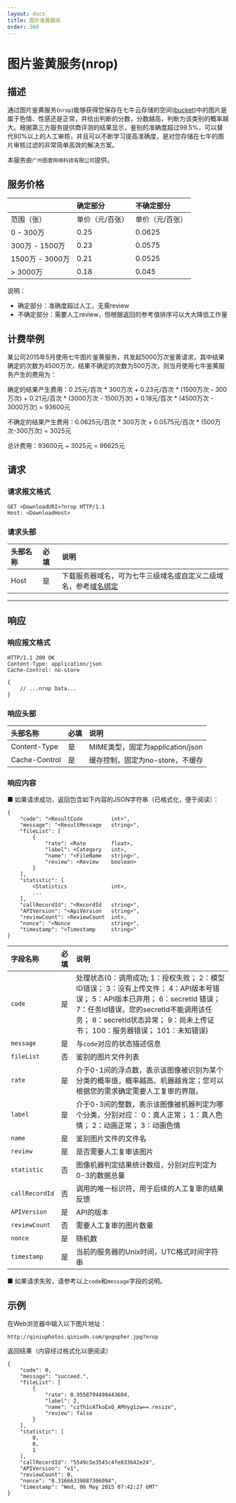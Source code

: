 ```yaml
---
layout: docs
title: 图片鉴黄服务
order: 300
---
```


<a id="nrop"></a>
# 图片鉴黄服务(nrop)

<a id="nrop-description"></a>
## 描述

通过图片鉴黄服务(`nrop`)能够获得您保存在七牛云存储的空间([bucket](/docs/v6/api/overview/concepts.html#bucket "空间"))中的图片是属于色情、性感还是正常，并给出判断的分数，分数越高，判断为该类别的概率越大。根据第三方服务提供商评测的结果显示，鉴别的准确度超过99.5%，可以替代80%以上的人工审核，并且可以不断学习提高准确度，是对您存储在七牛的图片审核过滤的非常简单高效的解决方案。

本服务由`广州图普网络科技有限公司`提供。

<a id="nrop-price"></a>
## 服务价格

|                 | 确定部分      | 不确定部分       |
:---------------- | :------------ | :------------ |
|      范围（张）   | 单价（元/百张） | 单价（元/百张）  |
| 0 - 300万        |     0.25     |    0.0625     |
| 300万 - 1500万   |     0.23     |   0.0575       |
| 1500万 - 3000万  |     0.21     |    0.0525      |
| > 3000万         |     0.18     |    0.045      |

说明：

 * 确定部分：准确度超过人工，无需review
 * 不确定部分：需要人工review，但根据返回的参考值排序可以大大降低工作量

<a id="nrop-pirce-example"></a>
## 计费举例

某公司2015年5月使用七牛图片鉴黄服务，共发起5000万次鉴黄请求，其中结果确定的次数为4500万次，结果不确定的次数为500万次，则当月使用七牛鉴黄服务产生的费用为：

确定的结果产生费用：0.25元/百次 * 300万次 + 0.23元/百次 * (1500万次 - 300万次) + 0.21元/百次 * (3000万次 - 1500万次) + 0.18元/百次 * (4500万次 - 3000万次) = 93600元

不确定的结果产生费用：0.0625元/百次 * 300万次 + 0.0575元/百次 * (500万次-300万次) = 3025元

总计费用：93600元 + 3025元 = 96625元

<a id="nrop-request"></a>
## 请求

<a id="nrop-request-syntax"></a>
### 请求报文格式

```
GET <DownloadURI>?nrop HTTP/1.1
Host: <DownloadHost>
```

<a id="nrop-request-header"></a>
### 请求头部

头部名称         | 必填 | 说明
:------------- | :--- | :------------------------------------------
Host           | 是   | 下载服务器域名，可为七牛三级域名或自定义二级域名，参考[域名绑定](http://kb.qiniu.com/53a48154 "域名绑定")

---

<a id="nrop-response"></a>
## 响应

<a id="nrop-response-syntax"></a>
### 响应报文格式

```
HTTP/1.1 200 OK
Content-Type: application/json
Cache-Control: no-store

{
    // ...nrop Data...
}
```

<a id="nrop-response-header"></a>
### 响应头部

头部名称       | 必填 | 说明
:------------- | :--- | :------------------------------------------
Content-Type   | 是   | MIME类型，固定为application/json
Cache-Control  | 是   | 缓存控制，固定为no-store，不缓存

<a id="nrop-response-content"></a>
### 响应内容

■ 如果请求成功，返回包含如下内容的JSON字符串（已格式化，便于阅读）：  

```
{
	"code": "<ResultCode         int>",
	"message": "<ResultMessage   string>",
	"fileList": [
		{
			"rate": <Rate        float>,
			"label": <Category   int>,
			"name": "<FileName   string>",
			"review": <Review    boolean>
		}
	],
	"statistic": [
		<Statistics              int>,
		...
	],
	"callRecordId": "<RecordId   string>",
	"APIVersion": "<ApiVersion   string>",
	"reviewCount": <ReviewCount  int>,
	"nonce": "<Nonce             string>",
	"timestamp": "<Timestamp     string>"
}
```

字段名称        | 必填 | 说明                              
:------------ | :--- | :--------------------------------------------------------------------
`code`        | 是   | 处理状态(0：调用成功; 1：授权失败； 2：模型ID错误； 3：没有上传文件； 4：API版本号错误； 5：API版本已弃用； 6：secretId 错误； 7：任务Id错误，您的secretId不能调用该任务； 8：secretId状态异常； 9：尚未上传证书； 100：服务器错误； 101：未知错误)
`message`     | 是   | 与`code`对应的状态描述信息
`fileList`    | 否   | 鉴别的图片文件列表
`rate`        | 是   | 介于0-1间的浮点数，表示该图像被识别为某个分类的概率值，概率越高、机器越肯定；您可以根据您的需求确定需要人工复审的界限。
`label`       | 是   | 介于0-3间的整数，表示该图像被机器判定为哪个分类，分别对应： 0：真人正常； 1：真人色情； 2：动画正常； 3：动画色情
`name`        | 是   | 鉴别图片文件的文件名
`review`      | 是   | 是否需要人工复审该图片
`statistic`   | 否   | 图像机器判定结果统计数组，分别对应判定为0-3的数据总量
`callRecordId`| 否   | 调用的唯一标识符，用于后续的人工复审的结果反馈
`APIVersion`  | 是   | API的版本
`reviewCount` | 否   | 需要人工复审的图片数量
`nonce`       | 是   | 随机数
`timestamp`   | 是   | 当前的服务器的Unix时间，UTC格式时间字符串

■ 如果请求失败，请参考以上`code`和`message`字段的说明。

<a id="nrop-samples"></a>
## 示例

在Web浏览器中输入以下图片地址：  

```
http://qiniuphotos.qiniudn.com/gogopher.jpg?nrop
```

返回结果（内容经过格式化以便阅读）  

```
{
	"code": 0,
	"message": "succeed.",
	"fileList": [
		{
			"rate": 0.9558794498443604,
			"label": 2,
			"name": "czfh1cATkoExQ_AMVyg1zw==.resize",
			"review": false
		}
	],
	"statistic": [
		0,
		0,
		1
	],
	"callRecordId": "5549c5e3545c4fe833642e24",
	"APIVersion": "v1",
	"reviewCount": 0,
	"nonce": "0.31666339887306094",
	"timestamp": "Wed, 06 May 2015 07:42:27 GMT"
}
```
